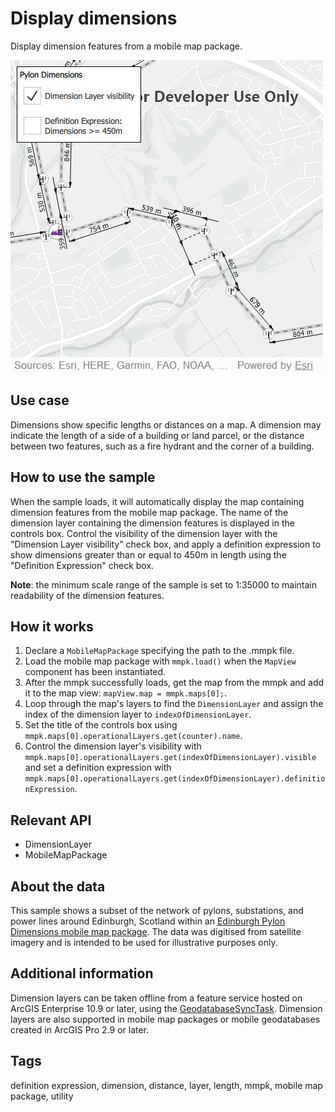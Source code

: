 # Display dimensions

Display dimension features from a mobile map package.

![](screenshot.png)

## Use case

Dimensions show specific lengths or distances on a map. A dimension may indicate the length of a side of a building or land parcel, or the distance between two features, such as a fire hydrant and the corner of a building.

## How to use the sample

When the sample loads, it will automatically display the map containing dimension features from the mobile map package. The name of the dimension layer containing the dimension features is displayed in the controls box. Control the visibility of the dimension layer with the "Dimension Layer visibility" check box, and apply a definition expression to show dimensions greater than or equal to 450m in length using the "Definition Expression" check box.

**Note**: the minimum scale range of the sample is set to 1:35000 to maintain readability of the dimension features.

## How it works

1. Declare a `MobileMapPackage` specifying the path to the .mmpk file.
2. Load the mobile map package with `mmpk.load()` when the `MapView` component has been instantiated.
3. After the mmpk successfully loads, get the map from the mmpk and add it to the map view: `mapView.map = mmpk.maps[0];`.
4. Loop through the map's layers to find the `DimensionLayer` and assign the index of the dimension layer to `indexOfDimensionLayer`.
5. Set the title of the controls box using `mmpk.maps[0].operationalLayers.get(counter).name`.
6. Control the dimension layer's visibility with `mmpk.maps[0].operationalLayers.get(indexOfDimensionLayer).visible` and set a definition expression with `mmpk.maps[0].operationalLayers.get(indexOfDimensionLayer).definitionExpression`.

## Relevant API

* DimensionLayer
* MobileMapPackage

## About the data

This sample shows a subset of the network of pylons, substations, and power lines around Edinburgh, Scotland within an [Edinburgh Pylon Dimensions mobile map package](https://arcgis.com/home/item.html?id=f5ff6f5556a945bca87ca513b8729a1e). The data was digitised from satellite imagery and is intended to be used for illustrative purposes only.

## Additional information

Dimension layers can be taken offline from a feature service hosted on ArcGIS Enterprise 10.9 or later, using the [GeodatabaseSyncTask](https://developers.arcgis.com/java/api-reference/reference/com/esri/arcgisruntime/tasks/geodatabase/GeodatabaseSyncTask.html). Dimension layers are also supported in mobile map packages or mobile geodatabases created in ArcGIS Pro 2.9 or later.

## Tags

definition expression, dimension, distance, layer, length, mmpk, mobile map package, utility
